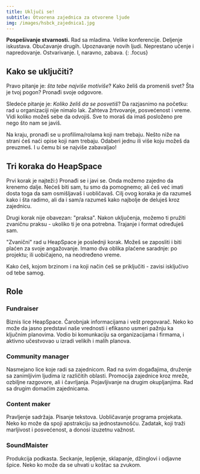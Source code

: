 ```yaml
---
title: Uključi se!
subtitle: Otvorena zajednica za otvorene ljude
img: /images/hsbck_zajednica1.jpg
---
```


**Pospešivanje stvarnosti.** Rad sa mladima. Velike konferencije.
Deljenje iskustava. Obučavanje drugih. Upoznavanje novih ljudi.
Neprestano učenje i napredovanje. Ostvarivanje.
I, naravno, zabava.
{: .focus}

## Kako se uključiti?

Pravo pitanje je: _šta tebe najviše motiviše_? Kako želiš da promeniš
svet? Šta je tvoj pogon? Pronađi svoje odgovore.

Sledeće pitanje je: _Koliko želiš da se posvetiš_? Da razjasnimo na početku:
rad u organizaciji nije nimalo lak. Zahteva žrtvovanje, posvećenost i vreme.
Vidi koliko možeš sebe da odvojiš. Sve to moraš da imaš posloženo pre nego
što nam se javiš.

Na kraju, pronađi se u profilima/rolama koji nam trebaju. Nešto niže na strani ćeš
naći opise koji nam trebaju. Odaberi jednu ili više koju možeš
da preuzmeš. I u čemu bi se najviše zabavaljao!

## Tri koraka do HeapSpace

Prvi korak je najteži:) Pronađi se i javi se. Onda možemo zajedno da krenemo
dalje. Nećeš biti sam, tu smo da pomognemo; ali ćeš već imati dosta toga
da sam osmišljavaš i uobličavaš. Cilj ovog koraka je da razumeš
kako i šta radimo, ali da i sam/a razumeš kako najbolje de deluješ kroz zajednicu.

Drugi korak nije obavezan: "praksa". Nakon uključenja, možemo ti pružiti
zvaničnu praksu - ukoliko ti je ona potrebna. Trajanje i format određuješ sam.

"Zvanični" rad u HeapSpace je poslednji korak. Možeš se zaposliti i biti plaćen
za svoje angažovanje. Imamo dva oblika plaćene saradnje: po projektu; ili
uobičajeno, na neodređeno vreme.

Kako ćeš, kojom brzinom i na koji način ćeš se priključiti - zavisi isključivo
od tebe samog.

## Role

### Fundraiser

Biznis lice HeapSpace. Čarobnjak informacijama i vešt pregovarač.
Neko ko može da jasno predstavi naše vrednosti i efikasno usmeri pažnju
ka ključnim planovima. Vodio bi komunkaciju sa organizacijama i firmama,
i aktivno učestvovao u izradi velikih i malih planova.

### Community manager

Nasmejano lice koje radi sa zajednicom. Rad na svim događajima, druženje sa
zanimljivim ljudima iz različitih oblasti. Promocija zajednice kroz mreže,
ozbiljne razgovore, ali i čavrljanja. Pojavljivanje na drugim okupljanjima.
Rad sa drugim domaćim zajednicama.

### Content maker

Pravljenje sadržaja. Pisanje tekstova. Uobličavanje programa projekata.
Neko ko može da spoji apstrakciju sa jednostavnošću. Zadatak, koji traži
marljivost i posvećenost, a donosi izuzetnu važnost.

### SoundMaister

Produkcija podkasta. Seckanje, lepljenje, sklapanje, džinglovi i odjavne špice.
Neko ko može da se uhvati u koštac sa zvukom.

<!--
### WebDev ninja

Održavanje i nadogradnja sajta. Jednostavan, ali važan zadatak. Ne samo što
je potrebno da se barata sa HTML, CSS, SASS, Ruby-jem, već treba i osmišljavati
sadržaj i učiniti korisničko iskustvo što lakšim. U praznom hodu, tu je rad
na drugim projektima koje imamo u planu.
-->